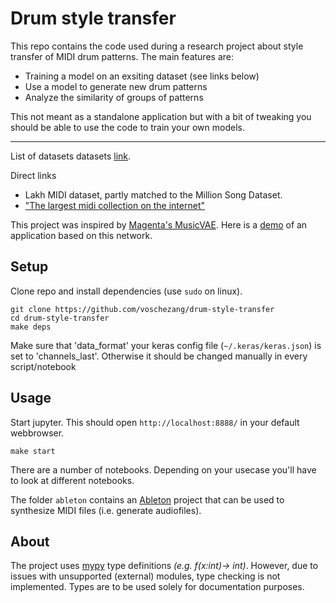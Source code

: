 # Drum style transfer

This repo contains the code used during a research project about style transfer of MIDI drum patterns.
The main features are:
- Training a model on an exsiting dataset (see links below)
- Use a model to generate new drum patterns
- Analyze the similarity of groups of patterns

This not meant as a standalone application but with a bit of tweaking you should be able to use the code to train your own models.

<hr>

List of datasets datasets [link](https://github.com/midi-ld/machine-readable-datasets).

Direct links
 - Lakh MIDI dataset, partly matched to the Million Song Dataset.
 - [ "The largest midi collection on the internet" ](https://www.reddit.com/r/WeAreTheMusicMakers/comments/3anwu8/the_drum_percussion_midi_archive_800k/)

This project was inspired by [Magenta's MusicVAE](https://magenta.tensorflow.org/music-vae). Here is a [demo](https://experiments.withgoogle.com/ai/beat-blender/view/) of an application based on this network.


## Setup

Clone repo and install dependencies (use `sudo` on linux).
```
git clone https://github.com/voschezang/drum-style-transfer
cd drum-style-transfer
make deps
```

Make sure that 'data_format' your keras config file (`~/.keras/keras.json`) is set to 'channels_last'. Otherwise it should be changed manually in every script/notebook

## Usage

Start jupyter. This should open `http://localhost:8888/` in your default webbrowser.
```
make start
```
There are a number of notebooks. Depending on your usecase you'll have to look at different notebooks.

The folder `ableton` contains an [Ableton](https://www.ableton.com/en/) project that can be used to synthesize MIDI files (i.e. generate audiofiles).

## About

The project uses [mypy](https://github.com/python/mypy) type definitions _(e.g. f(x:int)-> int)_. However, due to issues with unsupported (external) modules, type checking is not implemented. Types are to be used solely for documentation purposes.
